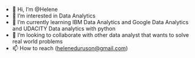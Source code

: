 - 👋 Hi, I’m @Helene
- 👀 I’m interested in Data Analytics
- 🌱 I’m currently learning IBM Data Analytics and Google Data Analytics and UDACITY Data analytics with python
- 💞️ I’m looking to collaborate with other data analyst that wants to solve real world problems
- 📫 How to reach (heleneduruson@gmail.com)

<!---
Helene/Helene is a ✨ special ✨ repository because its `README.md` (this file) appears on your GitHub profile.
You can click the Preview link to take a look at your changes.
--->
